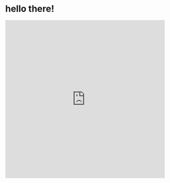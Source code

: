 # hello there!
<iframe src="https://discord.com/widget?id=843392832827293706&theme=dark" width="100%" height="500" allowtransparency="true" frameborder="0" sandbox="allow-popups allow-popups-to-escape-sandbox allow-same-origin allow-scripts"></iframe>
